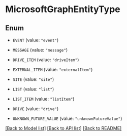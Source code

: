 # MicrosoftGraphEntityType

## Enum


* `EVENT` (value: `"event"`)

* `MESSAGE` (value: `"message"`)

* `DRIVE_ITEM` (value: `"driveItem"`)

* `EXTERNAL_ITEM` (value: `"externalItem"`)

* `SITE` (value: `"site"`)

* `LIST` (value: `"list"`)

* `LIST_ITEM` (value: `"listItem"`)

* `DRIVE` (value: `"drive"`)

* `UNKNOWN_FUTURE_VALUE` (value: `"unknownFutureValue"`)


[[Back to Model list]](../README.md#documentation-for-models) [[Back to API list]](../README.md#documentation-for-api-endpoints) [[Back to README]](../README.md)


